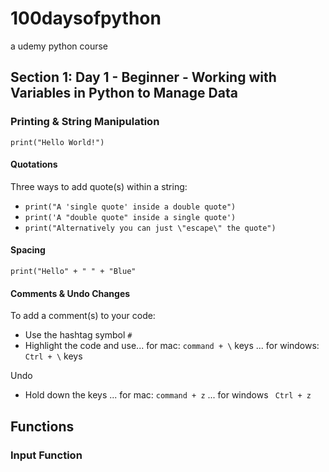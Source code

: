 # 100daysofpython
a udemy python course

## Section 1: Day 1 - Beginner - Working with Variables in Python to Manage Data
### Printing & String Manipulation



`print("Hello World!")`

#### Quotations

Three ways to add quote(s) within a string:

- `print("A 'single quote' inside a double quote")` 
- `print('A "double quote" inside a single quote')`
- `print("Alternatively you can just \"escape\" the quote")`

#### Spacing

`print("Hello" + " " + "Blue"`

#### Comments & Undo Changes

To add a comment(s) to your code: 

- Use the hashtag symbol `#`
- Highlight the code and use... for mac: `command + \` keys ... for windows: `Ctrl + \` keys

Undo
- Hold down the keys ... for mac: `command + z` ... for windows ` Ctrl + z`


## Functions
### Input Function

